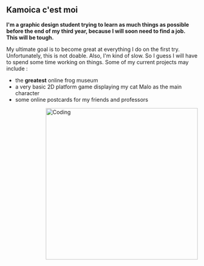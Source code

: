 ## Kamoica c'est moi

**I'm a graphic design student trying to learn as much things as possible before the end of my third year, because I will soon need to find a job. This will be tough.**

My ultimate goal is to become great at everything I do on the first try. Unfortunately, this is not doable. Also, I'm kind of slow. So I guess I will have to spend some time working on things.
Some of my current projects may include :
- the **greatest** online frog museum
- a very basic 2D platform game displaying my cat Malo as the main character
- some online postcards for my friends and professors

<img align="right" alt="Coding" width="400" src="https://www.picgifs.com/glitter-gifs/f/frog/picgifs-frog-4879223.gif">

